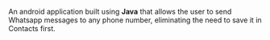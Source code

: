 An android application built using **Java** that allows the user to send Whatsapp messages to any phone number, eliminating the need to save it in Contacts first.
